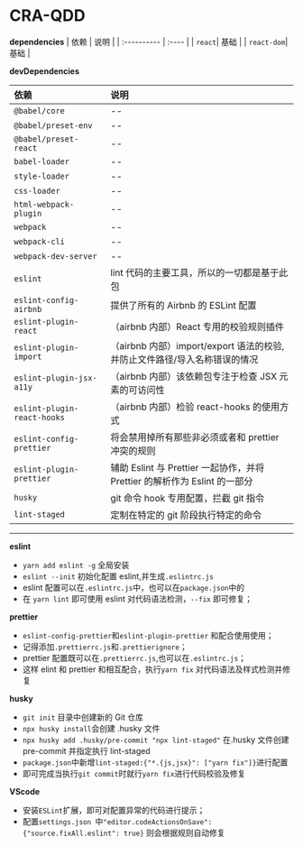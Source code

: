 # CRA-QDD

**dependencies**
| 依赖 | 说明 |
| :---------- | :---- |
| `react`| 基础 |
| `react-dom`| 基础 |

**devDependencies**

| 依赖                        | 说明                                                                       |
| :-------------------------- | :------------------------------------------------------------------------- |
| `@babel/core`               | --                                                                         |
| `@babel/preset-env`         | --                                                                         |
| `@babel/preset-react`       | --                                                                         |
| `babel-loader`              | --                                                                         |
| `style-loader`              | --                                                                         |
| `css-loader`                | --                                                                         |
| `html-webpack-plugin`       | --                                                                         |
| `webpack`                   | --                                                                         |
| `webpack-cli`               | --                                                                         |
| `webpack-dev-server`        | --                                                                         |
| `eslint`                    | lint 代码的主要工具，所以的一切都是基于此包                                |
| `eslint-config-airbnb`      | 提供了所有的 Airbnb 的 ESLint 配置                                         |
| `eslint-plugin-react`       | （airbnb 内部）React 专用的校验规则插件                                    |
| `eslint-plugin-import`      | （airbnb 内部）import/export 语法的校验, 并防止文件路径/导入名称错误的情况 |
| `eslint-plugin-jsx-a11y`    | （airbnb 内部）该依赖包专注于检查 JSX 元素的可访问性                       |
| `eslint-plugin-react-hooks` | （airbnb 内部）检验 react-hooks 的使用方式                                 |
| `eslint-config-prettier`    | 将会禁用掉所有那些非必须或者和 prettier 冲突的规则                         |
| `eslint-plugin-prettier`    | 辅助 Eslint 与 Prettier 一起协作，并将 Prettier 的解析作为 Eslint 的一部分 |
| `husky`                     | git 命令 hook 专用配置，拦截 git 指令                                      |
| `lint-staged`               | 定制在特定的 git 阶段执行特定的命令                                        |

---

**eslint**

- `yarn add eslint -g` 全局安装
- `eslint --init` 初始化配置 eslint,并生成`.eslintrc.js`
- eslint 配置可以在`.eslintrc.js`中，也可以在`package.json`中的
- 在 `yarn lint` 即可使用 eslint 对代码语法检测，`--fix` 即可修复；

**prettier**

- `eslint-config-prettier`和`eslint-plugin-prettier` 和配合使用使用；
- 记得添加`.prettierrc.js`和`.prettierignore`；
- prettier 配置既可以在`.prettierrc.js`,也可以在`.eslintrc.js`；
- 这样 elint 和 prettier 和相互配合，执行`yarn fix` 对代码语法及样式检测并修复

**husky**

- `git init` 目录中创建新的 Git 仓库
- `npx husky install`会创建 .husky 文件
- `npx husky add .husky/pre-commit "npx lint-staged"` 在.husky 文件创建 pre-commit 并指定执行 lint-staged
- `package.json`中新增`lint-staged:{"*.{js,jsx}": ["yarn fix"]}`进行配置
- 即可完成当执行`git commit`时就行`yarn fix`进行代码校验及修复

**VScode**

- 安装`ESLint`扩展，即可对配置异常的代码进行提示；
- 配置`settings.json `中`"editor.codeActionsOnSave": {"source.fixAll.eslint": true}` 则会根据规则自动修复
